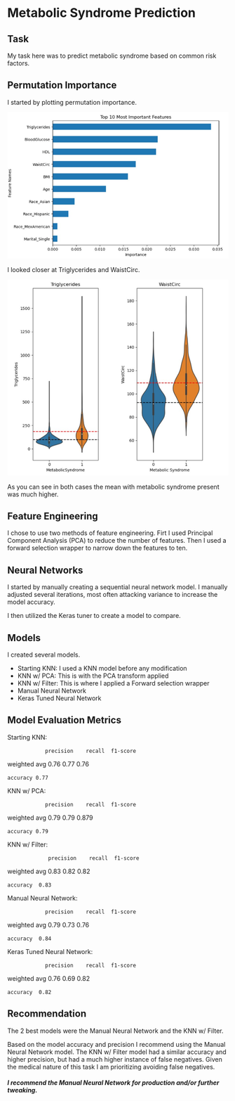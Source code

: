 # Metabolic Syndrome Prediction

## Task

My task here was to predict metabolic syndrome based on common risk factors. 

## Permutation Importance

I started by plotting permutation importance. 

![](https://github.com/Gondram/Metabolic-Syndrome-Prediction/blob/main/importances.jpg?raw=true)

I looked closer at Triglycerides and WaistCirc.

![](https://github.com/Gondram/Metabolic-Syndrome-Prediction/blob/main/violin1.jpg?raw=true)

As you can see in both cases the mean with metabolic syndrome present was much higher.

## Feature Engineering

I chose to use two methods of feature engineering. Firt I used Principal Component Analysis (PCA) to reduce the number of features. Then I used a forward selection wrapper to narrow down the features to ten.

## Neural Networks

I started by manually creating a sequential neural network model. I manually adjusted several iterations, most often attacking variance to increase the model accuracy. 

I then utilized the Keras tuner to create a model to compare.

## Models
I created several models.
- Starting KNN: I used a KNN model before any modification
- KNN w/ PCA: This is with the PCA transform applied
- KNN w/ Filter: This is where I applied a Forward selection wrapper
- Manual Neural Network
- Keras Tuned Neural Network

## Model Evaluation Metrics
Starting KNN:

                precision    recall  f1-score  

  weighted avg       0.76      0.77      0.76           

    accuracy 0.77     

 KNN w/ PCA:

                precision    recall  f1-score   
  weighted avg       0.79      0.79      0.879

    accuracy 0.79 

KNN w/ Filter:

                 precision    recall  f1-score
  weighted avg       0.83      0.82      0.82    

    accuracy  0.83 

Manual Neural Network:

                precision    recall  f1-score

  weighted avg       0.79      0.73      0.76          

    accuracy  0.84 

Keras Tuned Neural Network:

                precision    recall  f1-score

  weighted avg       0.76      0.69      0.82      

    accuracy  0.82 
    
## Recommendation

The 2 best models were the Manual Neural Network and the KNN w/ Filter. 

Based on the model accuracy and precision I recommend using the Manual Neural Network model. The KNN w/ Filter model had a similar accuracy and higher precision, but had a much higher instance of false negatives. Given the medical nature of this task I am prioritizing avoiding false negatives. 

##### I recommend the Manual Neural Network for production and/or further tweaking.
